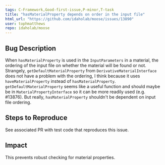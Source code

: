 ```yaml
---
tags: C-Framework,Good-first-issue,P-minor,T-task
title: "hasMaterialProperty depends on order in the input file"
html_url: "https://github.com/idaholab/moose/issues/13890"
user: tophmatthews
repo: idaholab/moose
---
```


## Bug Description
When `hasMaterialProperty` is used in the `InputParameters` in a material, the ordering of the input file on whether the material will be found or not. Strangely, `getDefaultMaterialProperty` from `DerivativeMaterialInterface` does not have a problem with the ordering, I think because it uses `haveMaterialProperty` instead of `hasMaterialProperty`. `getDefaultMaterialProperty` seems like a useful function and should maybe be in `MaterialPropertyInterface` so it can be more readily used (e.g. #13876). But really, `hasMaterialProperty` shouldn't be dependent on input file ordering. 

## Steps to Reproduce
See associated PR with test code that reproduces this issue.

## Impact
This prevents robust checking for material properties.
